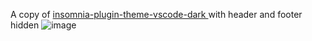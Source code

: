 A copy of [insomnia-plugin-theme-vscode-dark
](https://github.com/mxrck/insomnia-plugin-theme-vscode-dark) with header and footer hidden
![image](https://github.com/user-attachments/assets/2daab7eb-789b-4f39-a40c-bc906e190729)
